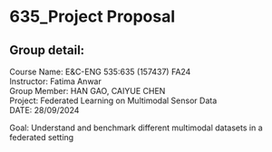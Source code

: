 # 635_Project Proposal 
## Group detail:
Course Name: E&C-ENG 535:635 (157437) FA24  
Instructor: Fatima Anwar  
Group Member: HAN GAO, CAIYUE CHEN  
Project: Federated Learning on Multimodal Sensor Data  
DATE: 28/09/2024  

Goal: Understand and benchmark different multimodal datasets in a federated setting

